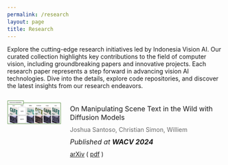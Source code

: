 ```yaml
---
permalink: /research
layout: page
title: Research
---
```


<style>
  .research-container {
      margin: 25px 0;
      position: relative;
      clear: both;
  }

  .research-image {
    float: left;
    width: 25%;
  }

  .research-text {
    float: left;
    margin-left: 4%;
    width: 70%;
  }

  .research-text-title {
    font-size: 16px;
    margin: 10px 0 0;
  }
  .research-text-authors {
    font-size: 14px;
    color: DIMGRAY;
    margin: 10px 0 0;
  }
  .research-text-published {
    font-size: 16px;
    font-style: italic;
    margin: 10px 0 0;
  }
  .research-text-links {
    margin: 10px 0 0;
  }

</style>

Explore the cutting-edge research initiatives led by Indonesia Vision AI. Our curated collection highlights key contributions to the field of computer vision, including groundbreaking papers and innovative projects. Each research paper represents a step forward in advancing vision AI technologies. Dive into the details, explore code repositories, and discover the latest insights from our research endeavors.

<div class="research-container">
  <div class="research-image">
    <img src="assets/images/wacv2024-1.png" alt="On Manipulating Scene Text">
  </div>

  <div class="research-text">
    <p class="research-text-title">On Manipulating Scene Text in the Wild with Diffusion Models</p>
    <p class="research-text-authors">Joshua Santoso, Christian Simon, Williem</p>
    <p class="research-text-published">Published at <b>WACV 2024</b></p>
    <p class="research-text-links">
        <a href="https://arxiv.org/abs/2311.00734">arXiv</a>
        (
            <a href="https://arxiv.org/pdf/2311.00734.pdf">pdf</a>
        )
    </p>
  </div>
</div>

